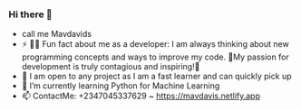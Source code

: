### Hi there 👋
- call me Mavdavids
- ⚡ 👨‍💻 Fun fact about me as a developer: I am always thinking about new programming concepts and ways to improve my code. 🧠My passion for development is truly contagious and inspiring!🚀
- 🔭 I am open to any  project as I am a fast learner and can quickly pick up 
- 🌱 I’m currently learning Python for Machine Learning
- 📫 ContactMe: +2347045337629 ~ https://mavdavis.netlify.app
 

